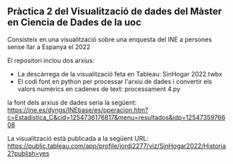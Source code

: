 ## Pràctica 2 del Visualització de dades del Màster en Ciencia de Dades de la uoc
Consisteix en una visualització sobre una enquesta del INE a persones sense llar a Espanya el 2022

El repositori inclou dos arxius: 
* La descàrrega de la visualització feta en Tableau: SinHogar 2022.twbx
* El codi font en python per processar l'arxiu de dades i convertir els valors numèrics en cadenes de text: processament 4.py

la font dels arxius de dades seria la següent: https://ine.es/dyngs/INEbase/es/operacion.htm?c=Estadistica_C&cid=1254736176817&menu=resultados&idp=1254735976608

La visualització està publicada a la següent URL: https://public.tableau.com/app/profile/jordi2277/viz/SinHogar2022/Historia2?publish=yes
